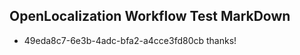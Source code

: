 ## OpenLocalization Workflow Test MarkDown

* 49eda8c7-6e3b-4adc-bfa2-a4cce3fd80cb 
thanks!



<!--HONumber=Jan16_HO4-->
